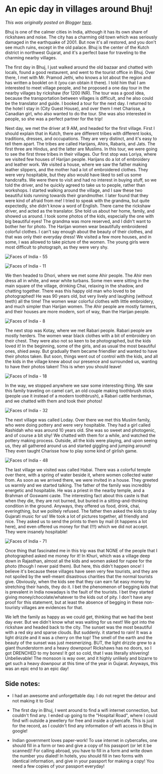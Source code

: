 # An epic day in villages around Bhuj!

*This was originally posted on Blogger [here](https://photopensieve.blogspot.com/2011/10/epic-day-in-villages-around-bhuj.html)*.

Bhuj is one of the calmer cities in India, although it has its own share of rickshaws and noise. The city has a charming old town which was seriously damaged in the earthquake of 2001. But now it's all restored, and you don't see much ruins, except in the old palace. Bhuj is the center of the Kutch district in northwest Gujarat, and it's a perfect base for traveling to the charming nearby villages.

The first day in Bhuj, I just walked around the old bazaar and chatted with locals, found a good restaurent, and went to the tourist office in Bhuj. Over there, I met with Mr. Pramod Jethi, who knows a lot about the region and has written a booklet on it (you can obtain it there). I told him that I am interested to meet village people, and he proposed a one day tour in the nearby villages by rickshaw (for 1200 INR). The tour was a good idea, because the transportation between villages is difficult, and he also could be the translator and guide. I booked a tour for the next day. I returned to the hotel I stay in (City Guest House), and over them I met Charisse, a Canadian girl, who also wanted to do the tour. She was also interested in people, so she was a perfect partner for the trip!

Next day, we met the driver at 9 AM, and headed for the first village. First I should explain that in Kutch, there are different tribes with different looks, traditions, dresses, and occupations. They are very distinct, and it's easy to tell them apart. The tribes are called Harijans, Ahirs, Rabaris, and Jats. The first three are Hindus, and the latter are Muslims. In this tour, we were going to see the first three tribes in their villages. Our first stop was Loriya, where we visited few houses of Harijan people. Harijans do a lot of embroidery and leather work. We visited a house, where we saw the father making leather slippers, and the mother had a lot of embroidered clothes. They were very hospitable, but they also would have liked to sell us some handcrafts. We were there to visit and had no interest in buying stuff, so we told the driver, and he quickly agreed to take us to people, rather than workshops. I started walking around the village, and I saw these two beautiful kids running towards their grandmother. I later found that they were kind of afraid from me! I tried to speak with the grandma, but quite expectedly, she didn't know a word of English. There came the rickshaw driver, and acted as the translator. She told us about her home, family, and showed us around. I took some photos of the kids, especially the one with big beautiful eyes! The grandma was more reserved, and I didn't want to bother her for photo. The Harijan women wear beautifully embroidered colorful clothes. I can't say enough about the beauty of their clothes, and that was only their everyday dress! We visited a few more houses, and in some, I was allowed to take picture of the women. The young girls were most difficult to photograph, as they were very shy.

![Faces of India - 55](http://farm8.staticflickr.com/7153/6496116269_389059aa7b_z.jpg)

![Faces of India - 11](http://farm7.staticflickr.com/6057/6362323587_cd045ce8f7_z.jpg)

We then headed to Dhori, where we met some Ahir people. The Ahir men dress all in white, and wear white turbans. Some men were sitting in the main square of the village, drinking Chai, relaxing in the shadow, and chatting together. There was this happy old man who loved to be photographed! He was 90 years old, but very lively and laughing (without teeth) all the time! The women wear colorful clothes with little embroidery, and much simpler than Harijan women. The Ahir people are mostly farmers, and their houses are more modern, sort of way, than the Harijan people.

![Faces of India - 8](http://farm7.staticflickr.com/6240/6352215037_5d6dace782_z.jpg)

The next stop was Kotay, where we met Rabari people. Rabari people are mostly herders. The women wear black clothes with a bit of embroidery on their chest. They were also not so keen to be photographed, but the kids loved it! In the beginning, some of the girls, and as usual the most beautiful ones, shied away. But gradually them became friendlier and wanted to have their photos taken. But soon, things went out of control with the kids, and all the kids in the village knew about our presence and surrounded us, wanting to have their photos taken! This is when you should leave!

![Faces of India - 18](http://farm7.staticflickr.com/6219/6381980967_4c5828903b_z.jpg)

In the way, we stopped anywhere we saw some interesting thing. We saw this family traveling on camel cart, an old couple making toothbrush sticks (people use it instead of a modern toothbrush), a Rabari cattle herdsman, and we chatted with them and took their photos!

![Faces of India - 32](http://farm8.staticflickr.com/7143/6428197167_336fa5326b_z.jpg)

The next village was called Loday. Over there we met this Muslim family, who were doing pottery and were very hospitable. They had a girl called Rashidah who was around 10 years old. She was so sweet and photogenic, and of course a bit shy! We chatted with them for a while, and watched the pottery making process. Outside, all the kids were playing, and upon seeing us, they all gathered around us and started giggling and jumping around! They even taught Charisse how to play some kind of girlish game.

![Faces of India - 48](http://farm8.staticflickr.com/7024/6474572183_3ff911bb1c_z.jpg)

The last village we visited was called Habai. There was a colorful temple over there, with a spring of water beside it, where women collected water from. As soon as we arrived there, we were invited in a house. They greeted us warmly and we started talking. The father of the family was incredibly energetic and hospitable. He was a priest in the nearby temple, and a Brahman of Goswami caste. The interesting fact about this caste is that when they die, they are not burned, but buried in a sitting-and-thinking condition in the ground. Anyways, they offered us food, drink, chai, everingthing, but we politely refused. The father then asked the kids to play Gujarati music for us! We took a lot of pictures together, all friendly and nice. They asked us to send the prints to them by mail (it happens a lot here), and even offered us money for that (!!!) which we did not accept. They were insanely hospitable!

![Faces of India - 71](http://farm8.staticflickr.com/7161/6539830555_4d7dcc0bc2_z.jpg)

Once thing that fascinated me in this trip was that NONE of the people that I photographed asked me money for it! In Khuri, which was a village deep down in Rajasthan, almost all the kids and women asked for rupee for the photo (though I never paid them). But here, this didn't happen once! I believe it's because these villages have seen very few tourists, and they are not spoiled by the well-meant disastrous charities that the normal tourists give. Obviously, when the kids see that they can earn fat easy money by stretching their hands, they do it. I bet the phenomenon of begging kids that is prevalent in India nowadays is the fault of the tourists. I bet they started giving money/chocolate/whatever to the kids out of pity. I don't have any proof for this statement, but at least the absence of begging in these non-touristy villages are evidences for that.

We left the family as happy as we could get, thinking that we had the best day ever. But we didn't know what was waiting for us next! We got into the rickshaw and headed back to the city. The sunset was the most beautiful with a red sky and sparse clouds. But suddenly. it started to rain! It was a light drizzle and it was a cherry on the top! The smell of the earth and the beauty of the sunset was just mesmerizing. BUT, the light drizzle grew to a giant thunderstorm and a heavy downpour! Rickshaws has no doors, so I got DRENCHED to my bones! It got so cold, that I was literally shivering! Unbelievable! The monsoon is way over, and it highly unlikely and bizarre to get such a heavy downpour at this time of the year in Gujarat. Anyways, this was an epic end to an epic day!

## Side notes:

- I had an awesome and unforgettable day. I do not regret the detour and not making it to Goa!

- The first day in Bhuj, I went around to find a wifi internet connection, but couldn't find any. I ended up going to the "Hospital Road", where I could find wifi outside a jewellery for free and inside a cybercafe. This is just for the record, as I couldn't find any information of wifi access in Bhuj in google!

- Indian government loves paper-work! To use internet in cybercafes, one should fill in a form or two and give a copy of his passport (or let it be scanned)! For calling abroad, you have to fill in a form and write down the number you dialed! In hotels, you should fill in two forms with identical information, and give in your passport for making a copy! You need a few copies of your passport everyday!